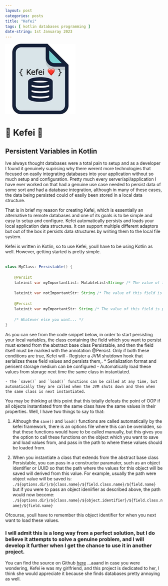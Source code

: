 ```yaml
---
layout: post
categories: posts
title: "Kefei"
tags: [ kotlin databases programming ]
date-string: 1st Januaray 2023
---
```


<img src="/images/kefei/logo.jpg">

# 💙 Kefei 💙
## Persistent Variables in Kotlin

Ive always thought databases were a total pain to setup and as a developer I found it genuinely suprising why there werent more technologies that focused on easily integrating databases into your application without so much setup and configuration. 
Pretty much every server/api/application I have ever worked on that had a genuine use case needed to persist data of some sort and had a database integration, although in many of these cases, the data being persisted could of easily been stored in a local data structure. 

That is in brief my reason for creating Kefei, which is essentially an alternative to remote databases and one of its goals is to be simple and easy to setup and configure. Kefei automatically persists and loads your local application data structures. It can support multiple different adaptors but out of the box it persists data structures by writing them to the local file system. 

Kefei is written in Kotlin, so to use Kefei, youll have to be using Kotlin as well. However, getting started is pretty simple. 

```java

class MyClass: Persistable() {

    @Persist
    lateinit var myImportantList: MutableList<String> /* The value of this field is persisted */

    lateinit var notImportantStr: String /* The value of this field is not persistedm its just a regular class property */

    @Persist
    lateinit var myImportantStr: String /* The value of this field is persisted */
    
    /* Whatever else you want... */
}

```

As you can see from the code snippet below, in order to start persisting your local variables, the class containing the field which you want to persist must extend from the abstract base class Persistable, and then the field itself must be marked with the annotation @Persist. Only if both these conditions are true, Kefei will
    - Register a JVM shutdown hook that serializes these field values and persists them,.
        * Serialization format and perisent storage medium can be configured
    - Automatically load these values from storage next time the same class in instantiated.

    - The `save()` and `load()` functions can be called at any time, but automatically they are called when the JVM shuts down and then when the same class is next instantiated. 

You may be thinking at this point that this totally defeats the point of OOP if all objects instantiated from the same class have the same values in their properties. Well, I have two things to say to that:
1. Although the `save()` and `load()` functions are called automatically by the kefei framework, there is an options file where this can be overidden, so that these functions would have to be called manually, but this gives you the option to call these functions on the object which you want to save and load values from, and pass in the path to where these values should be loaded from.

2. When you instantiate a class that extends from the abstract base class Persistable, you can pass in a constructor paramater, such as an object identifier or UUID so that the path where the values for this object will be saved will derived from this value. For example, usually the path were object value will be saved is:
` ./${options.dir}/${class.name}/${field.class.name}/${field.name} `
but if you were to pass an object ideniifier as described above, the path would now become:
` ./${options.dir}/${class.name}/${object.identifier}/${field.class.name}/${field.name} `

Ofcourse, youll have to remember this object identifier for when you next want to load these values. 

### I will admit this is a long way from a perfect solution, but I do believe it attempts to solve a genuine problem, and I will develop it further when I get the chance to use it in another project.

You can find the source on Github [here](https://github.com/NFS002/kefei)
...aaand in case you were wondering, Kefei ~~is~~ was my girlfriend, and this project is dedicated to her, I think she would appreciate it because she finds databases pretty annoying as well. 
